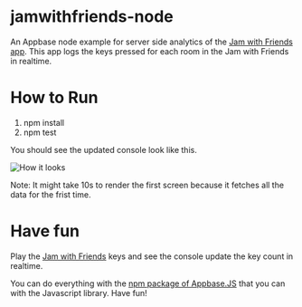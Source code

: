 jamwithfriends-node
===================

An Appbase node example for server side analytics of the [Jam with Friends app](appbaseio.github.io/jam-with-friends). This app logs the keys pressed for each room in the Jam with Friends in realtime.


How to Run
==========

1. npm install
2. npm test

You should see the updated console look like this.

![How it looks](http://i.imgur.com/WC2F97d.png)

Note: It might take 10s to render the first screen because it fetches all the data for the frist time.


Have fun
========

Play the [Jam with Friends](appbaseio.github.io/jam-with-friends) keys and see the console update the key count in realtime.

You can do everything with the [npm package of Appbase.JS](https://www.npmjs.org/package/appbasejs) that you can with the Javascript library. Have fun!
